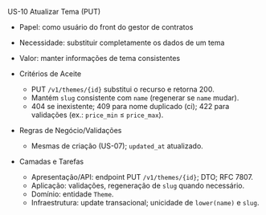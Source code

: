US-10 Atualizar Tema (PUT)

- Papel: como usuário do front do gestor de contratos
- Necessidade: substituir completamente os dados de um tema
- Valor: manter informações de tema consistentes

- Critérios de Aceite
  - PUT `/v1/themes/{id}` substitui o recurso e retorna 200.
  - Mantém `slug` consistente com `name` (regenerar se `name` mudar).
  - 404 se inexistente; 409 para nome duplicado (ci); 422 para validações (ex.: `price_min` ≤ `price_max`).

- Regras de Negócio/Validações
  - Mesmas de criação (US-07); `updated_at` atualizado.

- Camadas e Tarefas
  - Apresentação/API: endpoint PUT `/v1/themes/{id}`; DTO; RFC 7807.
  - Aplicação: validações, regeneração de `slug` quando necessário.
  - Domínio: entidade `Theme`.
  - Infraestrutura: update transacional; unicidade de `lower(name)` e `slug`.


